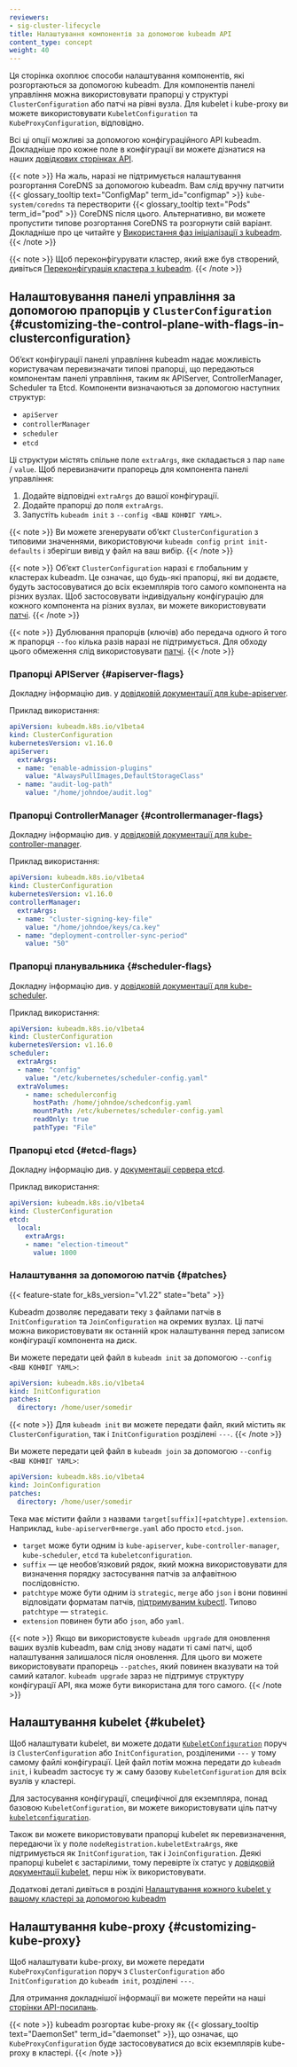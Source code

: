 ```yaml
---
reviewers:
- sig-cluster-lifecycle
title: Налаштування компонентів за допомогою kubeadm API
content_type: concept
weight: 40
---
```


<!-- overview -->

Ця сторінка охоплює способи налаштування компонентів, які розгортаються за допомогою kubeadm. Для компонентів панелі управління можна використовувати прапорці у структурі `ClusterConfiguration` або патчі на рівні вузла. Для kubelet і kube-proxy ви можете використовувати `KubeletConfiguration` та `KubeProxyConfiguration`, відповідно.

Всі ці опції можливі за допомогою конфігураційного API kubeadm. Докладніше про кожне поле в конфігурації ви можете дізнатися на наших [довідкових сторінках API](/uk/docs/reference/config-api/kubeadm-config.v1beta3/).

{{< note >}}
На жаль, наразі не підтримується налаштування розгортання CoreDNS за допомогою kubeadm. Вам слід вручну патчити {{< glossary_tooltip text="ConfigMap" term_id="configmap" >}} `kube-system/coredns` та перестворити {{< glossary_tooltip text="Pods" term_id="pod" >}} CoreDNS після цього. Альтернативно, ви можете пропустити типове розгортання CoreDNS та розгорнути свій варіант. Докладніше про це читайте у [Використання фаз ініціалізації з kubeadm](/uk/docs/reference/setup-tools/kubeadm/kubeadm-init/#init-phases).
{{< /note >}}

{{< note >}}
Щоб переконфігурувати кластер, який вже був створений, дивіться [Переконфігурація кластера з kubeadm](/uk/docs/tasks/administer-cluster/kubeadm/kubeadm-reconfigure).
{{< /note >}}

<!-- body -->

## Налаштовування панелі управління за допомогою прапорців у `ClusterConfiguration` {#customizing-the-control-plane-with-flags-in-clusterconfiguration}

Обʼєкт конфігурації панелі управління kubeadm надає можливість користувачам перевизначати типові прапорці, що передаються компонентам панелі управління, таким як APIServer, ControllerManager, Scheduler та Etcd. Компоненти визначаються за допомогою наступних структур:

- `apiServer`
- `controllerManager`
- `scheduler`
- `etcd`

Ці структури містять спільне поле `extraArgs`, яке складається з пар `name` / `value`. Щоб перевизначити прапорець для компонента панелі управління:

1. Додайте відповідні `extraArgs` до вашої конфігурації.
2. Додайте прапорці до поля `extraArgs`.
3. Запустіть `kubeadm init` з `--config <ВАШ КОНФІГ YAML>`.

{{< note >}}
Ви можете згенерувати обʼєкт `ClusterConfiguration` з типовими значеннями, використовуючи `kubeadm config print init-defaults` і зберігши вивід у файл на ваш вибір.
{{< /note >}}

{{< note >}}
Обʼєкт `ClusterConfiguration` наразі є глобальним у кластерах kubeadm. Це означає, що будь-які прапорці, які ви додаєте, будуть застосовуватися до всіх екземплярів того самого компонента на різних вузлах. Щоб застосовувати індивідуальну конфігурацію для кожного компонента на різних вузлах, ви можете використовувати [патчі](#patches).
{{< /note >}}

{{< note >}}
Дублювання прапорців (ключів) або передача одного й того ж прапорця `--foo` кілька разів наразі не підтримується. Для обходу цього обмеження слід використовувати [патчі](#patches).
{{< /note >}}

### Прапорці APIServer {#apiserver-flags}

Докладну інформацію див. у [довідковій документації для kube-apiserver](/uk/docs/reference/command-line-tools-reference/kube-apiserver/).

Приклад використання:

```yaml
apiVersion: kubeadm.k8s.io/v1beta4
kind: ClusterConfiguration
kubernetesVersion: v1.16.0
apiServer:
  extraArgs:
  - name: "enable-admission-plugins"
    value: "AlwaysPullImages,DefaultStorageClass"
  - name: "audit-log-path"
    value: "/home/johndoe/audit.log"
```

### Прапорці ControllerManager {#controllermanager-flags}

Докладну інформацію див. у [довідковій документації для kube-controller-manager](/uk/docs/reference/command-line-tools-reference/kube-controller-manager/).

Приклад використання:

```yaml
apiVersion: kubeadm.k8s.io/v1beta4
kind: ClusterConfiguration
kubernetesVersion: v1.16.0
controllerManager:
  extraArgs:
  - name: "cluster-signing-key-file"
    value: "/home/johndoe/keys/ca.key"
  - name: "deployment-controller-sync-period"
    value: "50"
```

### Прапорці планувальника {#scheduler-flags}

Докладну інформацію див. у [довідковій документації для kube-scheduler](/uk/docs/reference/command-line-tools-reference/kube-scheduler/).

Приклад використання:

```yaml
apiVersion: kubeadm.k8s.io/v1beta4
kind: ClusterConfiguration
kubernetesVersion: v1.16.0
scheduler:
  extraArgs:
  - name: "config"
    value: "/etc/kubernetes/scheduler-config.yaml"
  extraVolumes:
    - name: schedulerconfig
      hostPath: /home/johndoe/schedconfig.yaml
      mountPath: /etc/kubernetes/scheduler-config.yaml
      readOnly: true
      pathType: "File"
```

### Прапорці etcd {#etcd-flags}

Докладну інформацію див. у [документації сервера etcd](https://etcd.io/docs/).

Приклад використання:

```yaml
apiVersion: kubeadm.k8s.io/v1beta4
kind: ClusterConfiguration
etcd:
  local:
    extraArgs:
    - name: "election-timeout"
      value: 1000
```

### Налаштування за допомогою патчів {#patches}

{{< feature-state for_k8s_version="v1.22" state="beta" >}}

Kubeadm дозволяє передавати теку з файлами патчів в `InitConfiguration` та `JoinConfiguration` на окремих вузлах. Ці патчі можна використовувати як останній крок налаштування перед записом конфігурації компонента на диск.

Ви можете передати цей файл в `kubeadm init` за допомогою `--config <ВАШ КОНФІГ YAML>`:

```yaml
apiVersion: kubeadm.k8s.io/v1beta4
kind: InitConfiguration
patches:
  directory: /home/user/somedir
```

{{< note >}}
Для `kubeadm init` ви можете передати файл, який містить як `ClusterConfiguration`, так і `InitConfiguration` розділені `---`.
{{< /note >}}

Ви можете передати цей файл в `kubeadm join` за допомогою `--config <ВАШ КОНФІГ YAML>`:

```yaml
apiVersion: kubeadm.k8s.io/v1beta4
kind: JoinConfiguration
patches:
  directory: /home/user/somedir
```

Тека має містити файли з назвами `target[suffix][+patchtype].extension`.
Наприклад, `kube-apiserver0+merge.yaml` або просто `etcd.json`.

- `target` може бути одним із `kube-apiserver`, `kube-controller-manager`, `kube-scheduler`, `etcd` та `kubeletconfiguration`.
- `suffix` — це необовʼязковий рядок, який можна використовувати для визначення порядку застосування патчів за алфавітною послідовністю.
- `patchtype` може бути одним із `strategic`, `merge` або `json` і вони повинні відповідати форматам патчів, [підтримуваним kubectl](/uk/docs/tasks/manage-kubernetes-objects/update-api-object-kubectl-patch). Типово `patchtype` — `strategic`.
- `extension` повинен бути або `json`, або `yaml`.

{{< note >}}
Якщо ви використовуєте `kubeadm upgrade` для оновлення ваших вузлів kubeadm, вам слід знову надати ті самі патчі, щоб налаштування залишалося після оновлення. Для цього ви можете використовувати прапорець `--patches`, який повинен вказувати на той самий каталог. `kubeadm upgrade` зараз не підтримує структуру конфігурації API,
яка може бути використана для того самого.
{{< /note >}}

## Налаштування kubelet {#kubelet}

Щоб налаштувати kubelet, ви можете додати [`KubeletConfiguration`](/uk/docs/reference/config-api/kubelet-config.v1beta1/) поруч із `ClusterConfiguration` або `InitConfiguration`, розділеними `---` у тому самому файлі конфігурації. Цей файл потім можна передати до `kubeadm init`, і kubeadm застосує ту ж саму базову `KubeletConfiguration` для всіх вузлів у кластері.

Для застосування конфігурації, специфічної для екземпляра, понад базовою `KubeletConfiguration`, ви можете використовувати ціль патчу [`kubeletconfiguration`](#patches).

Також ви можете використовувати прапорці kubelet як перевизначення, передаючи їх у поле `nodeRegistration.kubeletExtraArgs`, яке підтримується як `InitConfiguration`, так і `JoinConfiguration`. Деякі прапорці kubelet є застарілими, тому перевірте їх статус у [довідковій документації kubelet](/uk/docs/reference/command-line-tools-reference/kubelet), перш ніж їх використовувати.

Додаткові деталі дивіться в розділі [Налаштування кожного kubelet у вашому кластері за допомогою kubeadm](/uk/docs/setup/production-environment/tools/kubeadm/kubelet-integration)

## Налаштування kube-proxy {#customizing-kube-proxy}

Щоб налаштувати kube-proxy, ви можете передати `KubeProxyConfiguration` поруч з `ClusterConfiguration` або `InitConfiguration` до `kubeadm init`, розділені `---`.

Для отримання докладнішої інформації ви можете перейти на наші [сторінки API-посилань](/uk/docs/reference/config-api/kubeadm-config.v1beta4/).

{{< note >}}
kubeadm розгортає kube-proxy як {{< glossary_tooltip text="DaemonSet" term_id="daemonset" >}}, що означає, що `KubeProxyConfiguration` буде застосовуватися до всіх екземплярів kube-proxy в кластері.
{{< /note >}}

